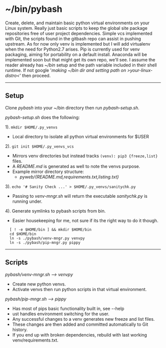 # ~/bin/pybash

Create, delete, and maintain basic python virtual environments on your Linux system.
Really just basic scripts to keep the global site package repositories free of user project dependencies.
Simple vcs implemented with Git, the scripts found in the gitbash repo can assist in pushing upstream.
As for now only venv is implemented but I will add virtualenv when the need for Python2.7 arises.
Pip is currently used for venv packaging, aiming for portability on a default install.
Anaconda will be implemented soon but that might get its own repo, we'll see. 
I assume the reader already has *~/bin* setup and the path variable included in their shell runtime.
If not google '*making ~/bin dir and setting path on >your-linux-distro<*' then proceed.

---
## Setup

Clone *pybash* into your ~/bin directory then run *pybash-setup.sh*.
  
*pybash-setup.sh* does the following:

1). `mkdir $HOME/.py_venvs`
* Local directory to isolate all python virtual environments for $USER

2). `git init $HOME/.py_venvs_vcs`
* Mirrors venv directories but instead tracks `(venv): pip3 {freeze,list}` files.
* A *README.md* is generated as well to note the venvs purpose.
* Example mirror directory structure: 
  * *pyweb/{README.md,requirements.txt,listing.txt}*

3). `echo '# Sanity Check ...' > $HOME/.py_venvs/sanitychk.py`
* Passing to *venv-mngr.sh* will return the executable *sanitychk.py* is running under.

4). Generate symlinks to pybash scripts from bin.

* Easier housekeeping for me, not sure if its the right way to do it though.

```
  [ ! -e $HOME/bin ] && mkdir $HOME/bin
  cd $HOME/bin
  ln -s ./pybash/venv-mngr.py venvpy
  ln -s ./pybash/pip-mngr.py pippy
```

---
## Scripts 

*pybash/venv-mngr.sh --> venvpy*
* Create new python venvs.
* Activate venvs then run python scripts in that virtual environment.

*pybash/pip-mngr.sh --> pippy*
* Has most of pips basic functionality built in, see --help
* ust handles environment switching for the user.
* Any successful changes to a venv generates new freeze and list files.
* These changes are then added and committed automatically to Git history.
* If you end up with broken dependencies, rebuild with last working venv/requirements.txt.
